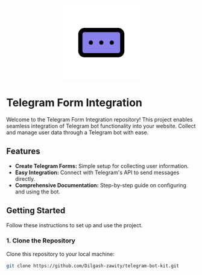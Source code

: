 <p align="center">
  <img src="static/favicon.png" alt="Project Logo" width="200" />
</p>

# Telegram Form Integration

Welcome to the Telegram Form Integration repository! This project enables seamless integration of Telegram bot functionality into your website. Collect and manage user data through a Telegram bot with ease.

## Features

- **Create Telegram Forms:** Simple setup for collecting user information.
- **Easy Integration:** Connect with Telegram's API to send messages directly.
- **Comprehensive Documentation:** Step-by-step guide on configuring and using the bot.

## Getting Started

Follow these instructions to set up and use the project.

### 1. Clone the Repository

Clone this repository to your local machine:

```bash
git clone https://github.com/Dilgash-zawity/telegram-bot-kit.git
